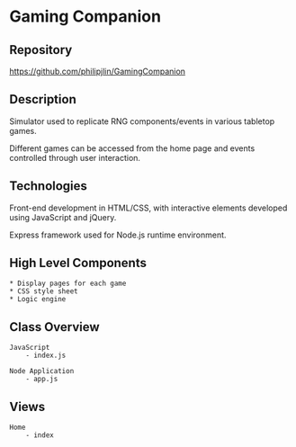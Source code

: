 # Gaming Companion


## Repository
<https://github.com/philipjlin/GamingCompanion>


## Description
Simulator used to replicate RNG components/events in various tabletop games.

Different games can be accessed from the home page and events controlled through user interaction.


## Technologies
Front-end development in HTML/CSS, with interactive elements  developed using JavaScript and jQuery.

Express framework used for Node.js runtime environment.



## High Level Components
    * Display pages for each game
    * CSS style sheet 
    * Logic engine


## Class Overview
    JavaScript
        - index.js
    
    Node Application
        - app.js


## Views
    Home
        - index
